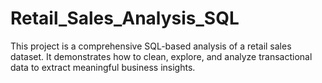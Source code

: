 # Retail_Sales_Analysis_SQL
This project is a comprehensive SQL-based analysis of a retail sales dataset. It demonstrates how to clean, explore, and analyze transactional data to extract meaningful business insights.
